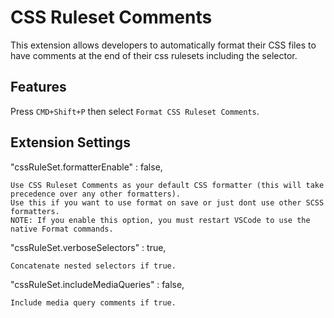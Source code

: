 CSS Ruleset Comments
=====
This extension allows developers to automatically format their CSS files to have comments at the end of their css rulesets including the selector.
  
## Features
  
Press `CMD+Shift+P` then select `Format CSS Ruleset Comments`. 

## Extension Settings
  
"cssRuleSet.formatterEnable" : false,
  
    Use CSS Ruleset Comments as your default CSS formatter (this will take precedence over any other formatters).  
    Use this if you want to use format on save or just dont use other SCSS formatters.
    NOTE: If you enable this option, you must restart VSCode to use the native Format commands.  

"cssRuleSet.verboseSelectors" : true,  
  
    Concatenate nested selectors if true.
  
"cssRuleSet.includeMediaQueries" : false,  

    Include media query comments if true.  
